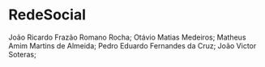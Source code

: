 # RedeSocial
João Ricardo Frazão Romano Rocha; 
Otávio Matias Medeiros;
Matheus Amim Martins de Almeida; 
Pedro Eduardo Fernandes da Cruz; 
João Victor Soteras;
